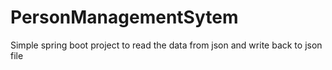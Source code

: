 # PersonManagementSytem
Simple spring boot project to read the data from json and write back to json file
 
